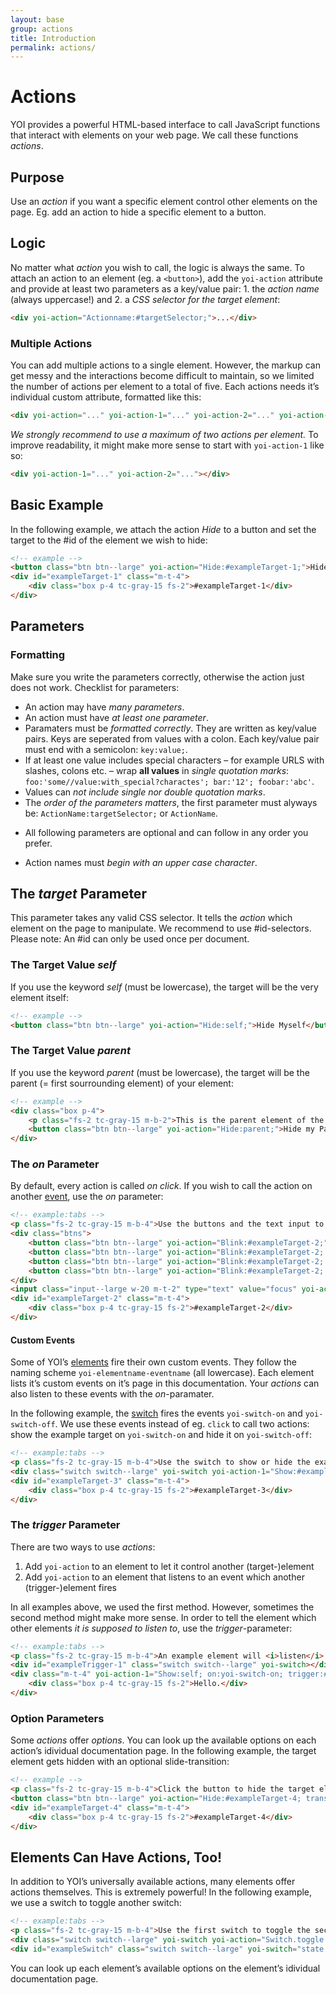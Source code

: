 ```yaml
---
layout: base
group: actions
title: Introduction
permalink: actions/
---
```


# Actions

<p class="intro">YOI provides a powerful HTML-based interface to call JavaScript functions that interact with elements on your web page. We call these functions <i>actions</i>.</p>

## Purpose

Use an _action_ if you want a specific element control other elements on the page. Eg. add an action to hide a specific element to a button.

## Logic

No matter what _action_ you wish to call, the logic is always the same. To attach an action to an element (eg. a `<button>`), add the `yoi-action` attribute and provide at least two parameters as a key/value pair: 1. the _action name_ (always uppercase!) and 2. a _CSS selector for the target element_:

```html
<div yoi-action="Actionname:#targetSelector;">...</div>
```

### Multiple Actions

You can add multiple actions to a single element. However, the markup can get messy and the interactions become difficult to maintain, so we limited the number of actions per element to a total of five. Each actions needs it’s individual custom attribute, formatted like this:

```html
<div yoi-action="..." yoi-action-1="..." yoi-action-2="..." yoi-action-3="..." yoi-action-4="..."></div>
```

_We strongly recommend to use a maximum of two actions per element._ To improve readability, it might make more sense to start with `yoi-action-1` like so:

```html
<div yoi-action-1="..." yoi-action-2="..."></div>
```

## Basic Example

In the following example, we attach the action _Hide_ to a button and set the target to the #id of the element we wish to hide:

```html
<!-- example -->
<button class="btn btn--large" yoi-action="Hide:#exampleTarget-1;">Hide #exampleTarget-1</button>
<div id="exampleTarget-1" class="m-t-4">
    <div class="box p-4 tc-gray-15 fs-2">#exampleTarget-1</div>
</div>
```

## Parameters

### Formatting

Make sure you write the parameters correctly, otherwise the action just does not work. Checklist for parameters:

* An action may have _many parameters_.
* An action must have _at least one parameter_.
* Paramaters must be _formatted correctly_. They are written as key/value pairs. Keys are seperated from values with a colon. Each key/value pair must end with a semicolon: `key:value;`.
* If at least one value includes special characters – for example URLS with slashes, colons etc. – wrap **all values** in _single quotation marks_: `foo:'some//value:with_special?charactes'; bar:'12'; foobar:'abc'`. 
* Values can _not include single nor double quotation marks_.
* The _order of the parameters matters_, the first parameter must alyways be: `ActionName:targetSelector;` or `ActionName`.
+ All following parameters are optional and can follow in any order you prefer.
* Action names must _begin with an upper case character_.

## The _target_ Parameter

This parameter takes any valid CSS selector. It tells the _action_ which element on the page to manipulate. We recommend to use #id-selectors. Please note: An #id can only be used once per document.

### The Target Value _self_

If you use the keyword _self_ (must be lowercase), the target will be the very element itself:

```html
<!-- example -->
<button class="btn btn--large" yoi-action="Hide:self;">Hide Myself</button>
```

### The Target Value _parent_

If you use the keyword _parent_ (must be lowercase), the target will be the parent (= first sourrounding element) of your element:

```html
<!-- example -->
<div class="box p-4">
    <p class="fs-2 tc-gray-15 m-b-2">This is the parent element of the button.</p>
    <button class="btn btn--large" yoi-action="Hide:parent;">Hide my Parent Element</button>
</div>
```

### The _on_ Parameter

By default, every action is called _on click_. If you wish to call the action on another [event](https://developer.mozilla.org/en-US/docs/Web/Events), use the _on_ parameter:

```html
<!-- example:tabs -->
<p class="fs-2 tc-gray-15 m-b-4">Use the buttons and the text input to make the example target blink:</p>
<div class="btns">
    <button class="btn btn--large" yoi-action="Blink:#exampleTarget-2;">click</button>
    <button class="btn btn--large" yoi-action="Blink:#exampleTarget-2; on:dblclick;">double-click</button>
    <button class="btn btn--large" yoi-action="Blink:#exampleTarget-2; on:mouseover;">mouseover</button>
    <button class="btn btn--large" yoi-action="Blink:#exampleTarget-2; on:mouseout;">mouseout</button>
</div>
<input class="input--large w-20 m-t-2" type="text" value="focus" yoi-action="Blink:#exampleTarget-2; on:focus;" />
<div id="exampleTarget-2" class="m-t-4">
    <div class="box p-4 tc-gray-15 fs-2">#exampleTarget-2</div>
</div>
```

#### Custom Events

Some of YOI’s [elements](components/) fire their own custom events. They follow the naming scheme `yoi-elementname-eventname` (all lowercase). Each element lists it’s custom events on it’s page in this documentation. Your _actions_ can also listen to these events with the _on_-paramater.

In the following example, the [switch](components/switch.html) fires the events `yoi-switch-on` and `yoi-switch-off`. We use these events instead of eg. `click` to call two actions: show the example target on `yoi-switch-on` and hide it on `yoi-switch-off`:

```html
<!-- example:tabs -->
<p class="fs-2 tc-gray-15 m-b-4">Use the switch to show or hide the example target:</p>
<div class="switch switch--large" yoi-switch yoi-action-1="Show:#exampleTarget-3; on:yoi-switch-on;" yoi-action-2="Hide:#exampleTarget-3; on:yoi-switch-off;"></div>
<div id="exampleTarget-3" class="m-t-4">
    <div class="box p-4 tc-gray-15 fs-2">#exampleTarget-3</div>
</div>
```

### The _trigger_ Parameter

There are two ways to use _actions_:

1. Add `yoi-action` to an element to let it control another (target-)element
2. Add `yoi-action` to an element that listens to an event which another (trigger-)element fires

In all examples above, we used the first method. However, sometimes the second method might make more sense. In order to tell the element which other elements _it is supposed to listen to_, use the _trigger_-parameter:

```html
<!-- example:tabs -->
<p class="fs-2 tc-gray-15 m-b-4">An example element will <i>listen</i> to the <code>yoi-switch-on</code> and <code>yoi-switch-off</code> events and show or hide itself accordingly:</p>
<div id="exampleTrigger-1" class="switch switch--large" yoi-switch></div>
<div class="m-t-4" yoi-action-1="Show:self; on:yoi-switch-on; trigger:#exampleTrigger-1;" yoi-action-2="Hide:self; on:yoi-switch-off; trigger:#exampleTrigger-1;" >
    <div class="box p-4 tc-gray-15 fs-2">Hello.</div>
</div>
```

### Option Parameters

Some _actions_ offer _options_. You can look up the available options on each action’s idividual documentation page. In the following example, the target element gets hidden with an optional slide-transition:

```html
<!-- example -->
<p class="fs-2 tc-gray-15 m-b-4">Click the button to hide the target element with a slide-transition:</p>
<button class="btn btn--large" yoi-action="Hide:#exampleTarget-4; transition:slideUp;">Hide #exampleTarget-4</button>
<div id="exampleTarget-4" class="m-t-4">
    <div class="box p-4 tc-gray-15 fs-2">#exampleTarget-4</div>
</div>
```

## Elements Can Have Actions, Too!

In addition to YOI’s universally available actions, many elements offer actions themselves. This is extremely powerful! In the following example, we use a switch to toggle another switch:

```html
<!-- example:tabs -->
<p class="fs-2 tc-gray-15 m-b-4">Use the first switch to toggle the second switch:</p>
<div class="switch switch--large" yoi-switch yoi-action="Switch.toggle:#exampleSwitch;"></div>
<div id="exampleSwitch" class="switch switch--large" yoi-switch="state:on;"></div>
```

You can look up each element’s available options on the element’s idividual documentation page.